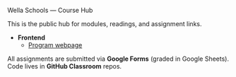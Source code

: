 Wella Schools — Course Hub

This is the public hub for modules, readings, and assignment links.

- **Frontend**
  - [Program webpage](https://wellahealth-team.github.io/course-hub/)

All assignments are submitted via **Google Forms** (graded in Google Sheets). Code lives in **GitHub Classroom** repos.
